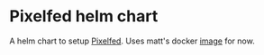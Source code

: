 # Pixelfed helm chart

A helm chart to setup [Pixelfed](https://pixelfed.org/). Uses matt's docker [image](ghcr.io/mattlqx/docker-pixelfed) for now.
